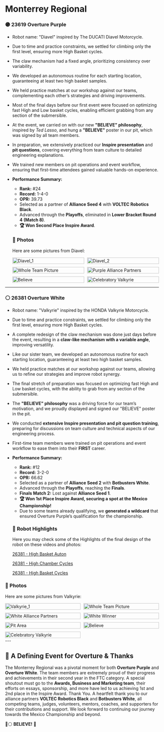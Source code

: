 # **Monterrey Regional**

### **🟣 23619 Overture Purple**

- Robot name: "Diavel" inspired by The DUCATI Diavel Motorcycle.
- Due to time and practice constraints, we settled for climbing only the first level, ensuring more High Basket cycles.
- The claw mechanism had a fixed angle, prioritizing consistency over variability.
- We developed an autonomous routine for each starting location, guaranteeing at least two high basket samples.
- We held practice matches at our workshop against our teams, complementing each other’s strategies and driving improvements.
- Most of the final days before our first event were focused on optimizing fast High and Low basket cycles, enabling efficient grabbing from any section of the submersible.
- At the event, we carried on with our new **"BELIEVE" philosophy**, inspired by *Ted Lasso*, and hung a **"BELIEVE"** poster in our pit, which was signed by all team members.
- In preparation, we extensively practiced our **Inspire presentation** and **pit questions**, covering everything from team culture to detailed engineering explanations.
- We trained new members on pit operations and event workflow, ensuring that first-time attendees gained valuable hands-on experience.
- **Performance Summary:**
  - **Rank:** #24
  - **Record:** 1-4-0
  - **OPR:** 39.73
  - Selected as a partner of **Alliance Seed 4** with **VOLTEC Robotics Black**.
  - Advanced through the **Playoffs**, eliminated in **Lower Bracket Round 4 (Match 8)**.
  - **🏆 Won Second Place Inspire Award**.

  ### **📸 Photos**
  Here are some pictures from Diavel:

  <div style="display: grid; grid-template-columns: repeat(auto-fit, minmax(200px, 1fr)); gap: 10px;">
    <div>
      <img src="Pics/Monterrey/Diavel_1.jpeg" alt="Diavel_1" style="width: 100%;"/>
      <div style="clear: both;"></div>
    </div>
    <div>
      <img src="Pics/Monterrey/Diavel_2.jpeg" alt="Diavel_2" style="width: 100%;"/>
      <div style="clear: both;"></div>
    </div>
    <div>
      <img src="Pics/Monterrey/WholeTeam_1.jpeg" alt="Whole Team Picture" style="width: 100%;"/>
      <div style="clear: both;"></div>
    </div>
    <div>
      <img src="Pics/Monterrey/Purple_Alliance.jpeg" alt="Purple Alliance Partners" style="width: 100%;"/>
      <div style="clear: both;"></div>
    </div>
    <div>
      <img src="Pics/Monterrey/Believe_2.jpeg" alt="Believe" style="width: 100%;"/>
      <div style="clear: both;"></div>
    </div>
    <div>
      <img src="Pics/Monterrey/Medal_Diavel.jpeg" alt="Celebratory Valkyrie" style="width: 100%;"/>
      <div style="clear: both;"></div>
    </div>
  </div>

---

### **⚪ 26381 Overture White**

- Robot name: "Valkyrie" inspired by the HONDA Valkyrie Motorcycle.
- Due to time and practice constraints, we settled for climbing only the first level, ensuring more High Basket cycles.
- A complete redesign of the claw mechanism was done just days before the event, resulting in a **claw-like mechanism with a variable angle**, improving versatility.
- Like our sister team, we developed an autonomous routine for each starting location, guaranteeing at least two high basket samples.
- We held practice matches at our workshop against our teams, allowing us to refine our strategies and improve robot synergy.
- The final stretch of preparation was focused on optimizing fast High and Low basket cycles, with the ability to grab from any section of the submersible.
- The **"BELIEVE" philosophy** was a driving force for our team’s motivation, and we proudly displayed and signed our "BELIEVE" poster in the pit.
- We conducted **extensive Inspire presentation and pit question training**, preparing for discussions on team culture and technical aspects of our engineering process.
- First-time team members were trained on pit operations and event workflow to ease them into their **FIRST** career.
- **Performance Summary:**
  - **Rank:** #12
  - **Record:** 3-2-0
  - **OPR:** 66.62
  - Selected as a partner of **Alliance Seed 2** with **Botbusters White**.
  - Advanced through the **Playoffs**, reaching the **Finals**.
  - **Finals Match 2:** Lost against **Alliance Seed 1**.
  - **🏆 Won 1st Place Inspire Award, securing a spot at the Mexico Championship!**
  - Due to some teams already qualifying, we **generated a wildcard** that ensured Overture Purple’s qualification for the championship.

  ### **🎥 Robot Highlights**
  Here you may check some of the Highlights of the final design of the robot on these videos and photos:
   
   [26381 - High Basket Auton](https://youtu.be/Aqw6lpf_S9c)

   [26381 - High Chamber Cycles](https://youtu.be/U5xGTvAChXc)

   [26381 - High Basket Cycles](https://youtu.be/EkOIDSBfoP0)


### **📸 Photos**
Here are some pictures from Valkyrie:

<div style="display: grid; grid-template-columns: repeat(auto-fit, minmax(200px, 1fr)); gap: 10px;">
  <div>
    <img src="Pics/Monterrey/Valkirie_1.jpeg" alt="Valkyrie_1" style="width: 100%;"/>
  </div>
  <div>
    <img src="Pics/Monterrey/WholeTeam_1.jpeg" alt="Whole Team Picture" style="width: 100%;"/>
  </div>
  <div>
    <img src="Pics/Monterrey/White_Alliance.jpeg" alt="White Alliance Partners" style="width: 100%;"/>
  </div>
  <div>
    <img src="Pics/Monterrey/White_Winner.jpeg" alt="White Winner" style="width: 100%;"/>
  </div>
  <div>
    <img src="Pics/Monterrey/Pit_Chillout.jpeg" alt="Pit Area" style="width: 100%;"/>
  </div>
  <div>
    <img src="Pics/Monterrey/Believe_2.jpeg" alt="Believe" style="width: 100%;"/>
  </div>
  <div>
    <img src="Pics/Monterrey/Celebratory_Valkyrie.jpeg" alt="Celebratory Valkyrie" style="width: 100%;"/>
  </div>
</div>
---

## **🏁 A Defining Event for Overture & Thanks**

The Monterrey Regional was a pivotal moment for both **Overture Purple** and **Overture White**. The team members are extremely proud of their progress and achievements in their second year in the FTC category. A special shoutout must go to the **Awards, Business and Marketing team**, their efforts on essays, sponsorship, and more have led to us achieving 1st and 2nd place in the Inspire Award. Thank You. A heartfelt thank you to our alliance partners **VOLTEC Robotics Black** and **Botbusters White**, all competing teams, judges, volunteers, mentors, coaches, and supporters for their contributions and support. We look forward to continuing our journey towards the Mexico Championship and beyond.

💜⚪ **BELIEVE!** 🚀
